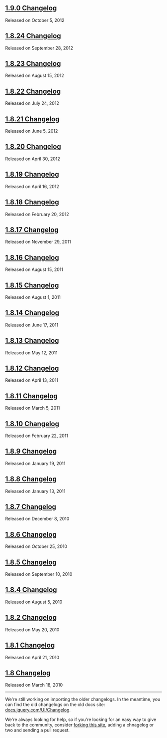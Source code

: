 <script>{
	"title": "jQuery UI Changelogs"
}</script>

## [1.9.0 Changelog](/changelog/1.9.0/)
Released on October 5, 2012

## [1.8.24 Changelog](/changelog/1.8.24/)
Released on September 28, 2012

## [1.8.23 Changelog](/changelog/1.8.23/)
Released on August 15, 2012

## [1.8.22 Changelog](/changelog/1.8.22/)
Released on July 24, 2012

## [1.8.21 Changelog](/changelog/1.8.21/)
Released on June 5, 2012

## [1.8.20 Changelog](/changelog/1.8.20/)
Released on April 30, 2012

## [1.8.19 Changelog](/changelog/1.8.19/)
Released on April 16, 2012

## [1.8.18 Changelog](/changelog/1.8.18/)
Released on February 20, 2012

## [1.8.17 Changelog](/changelog/1.8.17/)
Released on November 29, 2011

## [1.8.16 Changelog](/changelog/1.8.16/)
Released on August 15, 2011

## [1.8.15 Changelog](/changelog/1.8.15/)
Released on August 1, 2011

## [1.8.14 Changelog](/changelog/1.8.14/)
Released on June 17, 2011

## [1.8.13 Changelog](/changelog/1.8.13/)
Released on May 12, 2011

## [1.8.12 Changelog](/changelog/1.8.12/)
Released on April 13, 2011

## [1.8.11 Changelog](/changelog/1.8.11/)
Released on March 5, 2011

## [1.8.10 Changelog](/changelog/1.8.10/)
Released on February 22, 2011

## [1.8.9 Changelog](/changelog/1.8.9/)
Released on January 19, 2011

## [1.8.8 Changelog](/changelog/1.8.8/)
Released on January 13, 2011

## [1.8.7 Changelog](/changelog/1.8.7/)
Released on December 8, 2010

## [1.8.6 Changelog](/changelog/1.8.6/)
Released on October 25, 2010

## [1.8.5 Changelog](/changelog/1.8.5/)
Released on September 10, 2010

## [1.8.4 Changelog](/changelog/1.8.4/)
Released on August 5, 2010

## [1.8.2 Changelog](/changelog/1.8.2/)
Released on May 20, 2010

## [1.8.1 Changelog](/changelog/1.8.1/)
Released on April 21, 2010

## [1.8 Changelog](/changelog/1.8/)
Released on March 18, 2010

<hr class="dots">

We're still working on importing the older changelogs. In the meantime,
you can find the old changelogs on the old docs site:
[docs.jquery.com/UI/Changelog](http://docs.jquery.com/UI/Changelog).

We're always looking for help, so if you're looking for an easy way to give
back to the community, consider [forking this site](https://github.com/jquery/jqueryui.com),
adding a chnagelog or two and sending a pull request.

